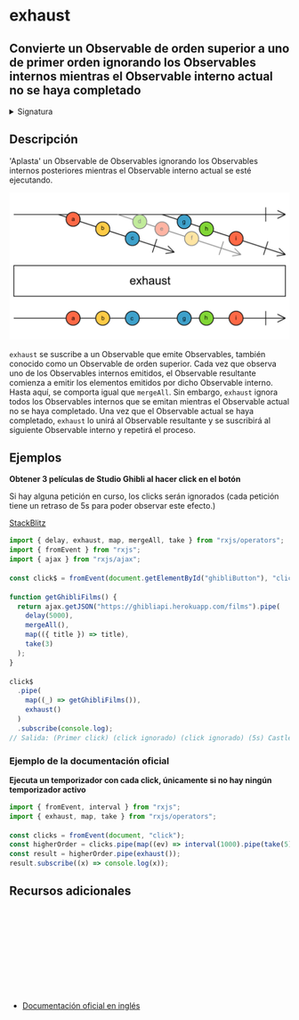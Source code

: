 # exhaust

<h2 class="subtitle"> Convierte un Observable de orden superior a uno de primer orden ignorando los Observables internos mientras el Observable interno actual no se haya completado
</h2>

<details>
<summary>Signatura</summary>

### Firma

`exhaust<T>(): OperatorFunction<any, T>`

### Parámetros

No recibe ningún parámetro.

### Retorna

`OperatorFunction<any, T>`: Un Observable que recibe una fuente de Observables y propaga el primer Observable hasta que este se completa, antes de suscribirse al siguiente Observable.

</details>

## Descripción

'Aplasta' un Observable de Observables ignorando los Observables internos posteriores mientras el Observable interno actual se esté ejecutando.

<img src="assets/images/marble-diagrams/transformation/exhaust.png" alt="Diagrama de canicas del operador exhaust">

`exhaust` se suscribe a un Observable que emite Observables, también conocido como un Observable de orden superior. Cada vez que observa uno de los Observables internos emitidos, el Observable resultante comienza a emitir los elementos emitidos por dicho Observable interno. Hasta aquí, se comporta igual que `mergeAll`. Sin embargo, `exhaust` ignora todos los Observables internos que se emitan mientras el Observable actual no se haya completado. Una vez que el Observable actual se haya completado, `exhaust` lo unirá al Observable resultante y se suscribirá al siguiente Observable interno y repetirá el proceso.

## Ejemplos

**Obtener 3 películas de Studio Ghibli al hacer click en el botón**

Si hay alguna petición en curso, los clicks serán ignorados (cada petición tiene un retraso de 5s para poder observar este efecto.)

<a target="_blank" href="https://stackblitz.com/edit/rxjs-exhaust-2?file=index.ts">StackBlitz</a>

```javascript
import { delay, exhaust, map, mergeAll, take } from "rxjs/operators";
import { fromEvent } from "rxjs";
import { ajax } from "rxjs/ajax";

const click$ = fromEvent(document.getElementById("ghibliButton"), "click");

function getGhibliFilms() {
  return ajax.getJSON("https://ghibliapi.herokuapp.com/films").pipe(
    delay(5000),
    mergeAll(),
    map(({ title }) => title),
    take(3)
  );
}

click$
  .pipe(
    map((_) => getGhibliFilms()),
    exhaust()
  )
  .subscribe(console.log);
// Salida: (Primer click) (click ignorado) (click ignorado) (5s) Castle in the Sky, Grave of the Fireflies, My Neighbor Totoro
```

### Ejemplo de la documentación oficial

**Ejecuta un temporizador con cada click, únicamente si no hay ningún temporizador activo**

```javascript
import { fromEvent, interval } from "rxjs";
import { exhaust, map, take } from "rxjs/operators";

const clicks = fromEvent(document, "click");
const higherOrder = clicks.pipe(map((ev) => interval(1000).pipe(take(5))));
const result = higherOrder.pipe(exhaust());
result.subscribe((x) => console.log(x));
```

<div class="page-footer">

## Recursos adicionales

<a target="_blank" href="https://github.com/ReactiveX/rxjs/blob/master/src/internal/operators/exhaust.ts">
<svg>
  <use xlink:href="/assets/icons/source.svg#source-code"></use>
</svg>
</a>
</div>

- <a target="_blank" href="https://rxjs.dev/api/operators/exhaust">Documentación oficial en inglés</a>
